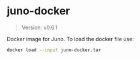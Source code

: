 # juno-docker

> Version: v0.6.1

Docker image for Juno. To load the docker file use:

```bash
docker load --input juno-docker.tar
```
